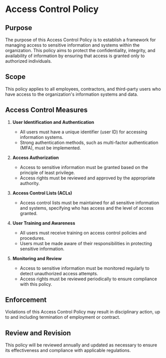 # Access Control Policy

## Purpose
The purpose of this Access Control Policy is to establish a framework for managing access to sensitive information and systems within the organization. This policy aims to protect the confidentiality, integrity, and availability of information by ensuring that access is granted only to authorized individuals.

## Scope
This policy applies to all employees, contractors, and third-party users who have access to the organization's information systems and data.

## Access Control Measures

1. **User Identification and Authentication**
   - All users must have a unique identifier (user ID) for accessing information systems.
   - Strong authentication methods, such as multi-factor authentication (MFA), must be implemented.

2. **Access Authorization**
   - Access to sensitive information must be granted based on the principle of least privilege.
   - Access rights must be reviewed and approved by the appropriate authority.

3. **Access Control Lists (ACLs)**
   - Access control lists must be maintained for all sensitive information and systems, specifying who has access and the level of access granted.

4. **User Training and Awareness**
   - All users must receive training on access control policies and procedures.
   - Users must be made aware of their responsibilities in protecting sensitive information.

5. **Monitoring and Review**
   - Access to sensitive information must be monitored regularly to detect unauthorized access attempts.
   - Access rights must be reviewed periodically to ensure compliance with this policy.

## Enforcement
Violations of this Access Control Policy may result in disciplinary action, up to and including termination of employment or contract.

## Review and Revision
This policy will be reviewed annually and updated as necessary to ensure its effectiveness and compliance with applicable regulations.